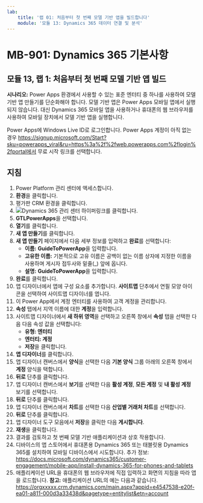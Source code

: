 ```yaml
---
lab:
    title: '랩 01: 처음부터 첫 번째 모델 기반 앱을 빌드합니다'
    module: '모듈 13: Dynamics 365 데이터 연결 및 분석'
---
```


# MB-901: Dynamics 365 기본사항
## 모듈 13, 랩 1: 처음부터 첫 번째 모델 기반 앱 빌드

**시나리오:** Power Apps 환경에서 사용할 수 있는 표준 엔터티 중 하나를 사용하여 모델 기반 앱 만들기를 단순화해야 합니다. 모델 기반 앱은 Power Apps 모바일 앱에서 실행되지 않습니다. 대신 Dynamics 365 모바일 앱을 사용하거나 휴대폰의 웹 브라우저를 사용하여 모바일 장치에서 모델 기반 앱을 실행합니다.

Power Apps에 Windows Live ID로 로그인합니다. Power Apps 계정이 아직 없는 경우 https://signup.microsoft.com/Start?sku=powerapps_viral&ru=https%3a%2f%2fweb.powerapps.com%2flogin%2fportal에서 무료 시작 링크를 선택합니다.

## 지침
1. Power Platform 관리 센터에 액세스합니다.
12.	 **환경**을 클릭합니다.
13.	평가판 CRM 환경을 클릭합니다. 
14.	 ![Dynamics 365 관리 센터](https://port.crm.dynamics.com/G/Instances/InstancePicker.aspx?redirect=False0) 하이퍼링크를 클릭합니다. 
15.	 **GTLPowerApps**을 선택합니다.
16.	**열기**를 클릭합니다.
17.	**새 앱 만들기**를 클릭합니다.
19.	**새 앱 만들기** 페이지에서 다음 세부 정보를 입력하고 **완료**를 선택합니다:
    - **이름:** **GuideToPowerApp**을 입력합니다.
    - **고유한 이름:** 기본적으로 고유 이름은 공백이 없는 이름 상자에 지정한 이름을 사용하며 게시자 접두사와 밑줄(_) 앞에 옵니다.
    - **설명:** **GuideToPowerApp**을 입력합니다.
20.	**완료**를 클릭합니다.
21.	앱 디자이너에서 앱에 구성 요소를 추가합니다. **사이트맵** 단추에서 연필 모양 아이콘을 선택하여 사이트맵 디자이너를 엽니다.
22.	이 Power App에서 계정 엔터티를 사용하여 고객 계정을 관리합니다.
22. **속성** 탭에서 지역 이름에 대한 **계정**을 입력합니다.
23.	사이트맵 디자이너에서 **새 하위 영역**을 선택하고 오른쪽 창에서 **속성** 탭을 선택한 다음 다음 속성 값을 선택합니다:
    - **유형: 엔터티**
    - **엔터티: 계정**  
    - **저장**을 클릭합니다. 
24.	**앱 디자이너**를 클릭합니다.
25.	앱 디자이너 캔버스에서 **양식**을 선택한 다음 **기본 양식** 그룹 아래의 오른쪽 창에서 **계정** 양식을 택합니다.
26.	**뒤로** 단추를 클릭합니다.
27.	앱 디자이너 캔버스에서 **보기**를 선택한 다음 **활성 계정**, **모든 계정** 및 **내 활성 계정** 보기를 선택합니다.
28.	**뒤로** 단추를 클릭합니다.
29.	앱 디자이너 캔버스에서 **차트**를 선택한 다음 **산업별 거래처 차트**를 선택합니다.
30.	**뒤로** 단추를 클릭합니다.
31.	앱 디자이너 도구 모음에서 **저장**을 클릭한 다음 **게시합니다**.
32.	**재생**을 클릭합니다.
34.	결과를 검토하고 첫 번째 모델 기반 애플리케이션과 상호 작용합니다.
35.	디바이스의 앱 스토어에서 휴대폰용 Dynamics 365 또는 태블릿용 Dynamics 365를 설치하여 모바일 디바이스에서 시도합니다. 추가 정보: https://docs.microsoft.com/dynamics365/customer-engagement/mobile-app/install-dynamics-365-for-phones-and-tablets
36.	애플리케이션 URL을 휴대폰의 웹 브라우저에 직접 입력하고 화면의 지침을 따라 앱을 로드합니다. 
  **참고:** 애플리케이션 URL의 예는 다음과 같습니다. https://orgxxxxx.crm.dynamics.com/main.aspx?appid=e4547538-e20f-ea01-a811-000d3a33438d&pagetype=entitylist&etn=account
